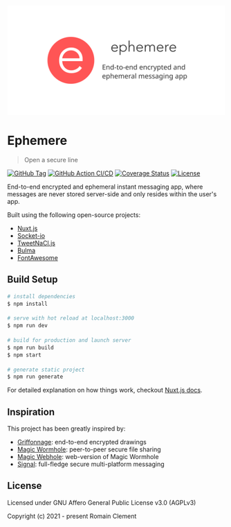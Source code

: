 <div align="center" style="display:flex;flex-direction:column;">
  <a href="https://ephemere.now.sh">
    <img
      src="https://raw.githubusercontent.com/ephemere-app/ephemere-branding/master/svg/banner.svg"
      alt="Ephemere: Open a secure line"
    />
  </a>
</div>

# Ephemere

> Open a secure line

[![GitHub Tag](https://img.shields.io/github/tag/ephemere-app/ephemere.svg)](https://github.com/ephemere-app/ephemere/releases/latest)
[![GitHub Action CI/CD](https://github.com/ephemere-app/ephemere/workflows/CI/CD/badge.svg)](https://github.com/ephemere-app/ephemere/actions?query=workflow%3A%22CI%2FCD%22)
[![Coverage Status](https://img.shields.io/codecov/c/github/ephemere-app/ephemere)](https://codecov.io/gh/ephemere-app/ephemere)
[![License](https://img.shields.io/github/license/ephemere-app/ephemere)](https://github.com/ephemere-app/ephemere/blob/master/LICENSE)

End-to-end encrypted and ephemeral instant messaging app, where messages are
never stored server-side and only resides within the user's app.

Built using the following open-source projects:

- [Nuxt.js](https://nuxtjs.org)
- [Socket-io](https://socket.io)
- [TweetNaCl.js](https://tweetnacl.js.org)
- [Bulma](https://bulma.io)
- [FontAwesome](https://fontawesome.com)

## Build Setup

```bash
# install dependencies
$ npm install

# serve with hot reload at localhost:3000
$ npm run dev

# build for production and launch server
$ npm run build
$ npm start

# generate static project
$ npm run generate
```

For detailed explanation on how things work, checkout [Nuxt.js docs](https://nuxtjs.org).

## Inspiration

This project has been greatly inspired by:

- [Griffonnage](https://github.com/griffonnage/griffonnage): end-to-end encrypted drawings
- [Magic Wormhole](https://github.com/warner/magic-wormhole): peer-to-peer secure file sharing
- [Magic Webhole](https://github.com/saljam/webwormhole): web-version of Magic Wormhole
- [Signal](https://www.signal.org): full-fledge secure multi-platform messaging

## License

Licensed under GNU Affero General Public License v3.0 (AGPLv3)

Copyright (c) 2021 - present Romain Clement

